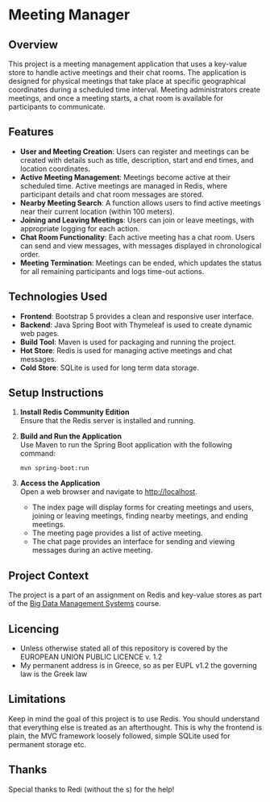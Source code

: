 # Meeting Manager

## Overview

This project is a meeting management application that uses a key-value store to 
handle active meetings and their chat rooms. The application is designed for physical 
meetings that take place at specific geographical coordinates during a scheduled time 
interval. Meeting administrators create meetings, and once a meeting starts, a chat 
room is available for participants to communicate.

## Features

- **User and Meeting Creation**: Users can register and meetings can be created with details such as title, description, start and end times, and location coordinates.
- **Active Meeting Management**: Meetings become active at their scheduled time. Active meetings are managed in Redis, where participant details and chat room messages are stored.
- **Nearby Meeting Search**: A function allows users to find active meetings near their current location (within 100 meters).
- **Joining and Leaving Meetings**: Users can join or leave meetings, with appropriate logging for each action.
- **Chat Room Functionality**: Each active meeting has a chat room. Users can send and view messages, with messages displayed in chronological order.
- **Meeting Termination**: Meetings can be ended, which updates the status for all remaining participants and logs time-out actions.

## Technologies Used

- **Frontend**: Bootstrap 5 provides a clean and responsive user interface.
- **Backend**: Java Spring Boot with Thymeleaf is used to create dynamic web pages.
- **Build Tool**: Maven is used for packaging and running the project.
- **Hot Store**: Redis is used for managing active meetings and chat messages.
- **Cold Store**: SQLite is used for long term data storage.

## Setup Instructions

1. **Install Redis Community Edition**  
   Ensure that the Redis server is installed and running.

2. **Build and Run the Application**  
   Use Maven to run the Spring Boot application with the following command:
   ```
   mvn spring-boot:run
   ```

3. **Access the Application**  
   Open a web browser and navigate to [http://localhost](http://localhost).
    - The index page will display forms for creating meetings and users, joining or leaving meetings, finding nearby meetings, and ending meetings.
    - The meeting page provides a list of active meeting.
    - The chat page provides an interface for sending and viewing messages during an active meeting.

## Project Context

The project is a part of an assignment on Redis and key-value stores as part 
of the [Big Data Management Systems](https://www.dept.aueb.gr/en/dmst/content/big-data-management-systems) course.

## Licencing

- Unless otherwise stated all of this repository is covered by the EUROPEAN UNION PUBLIC LICENCE v. 1.2
- My permanent address is in Greece, so as per EUPL v1.2 the governing law is the Greek law

## Limitations
Keep in mind the goal of this project is to use Redis. You should understand that everything else is treated as an
afterthought. This is why the frontend is plain, the MVC framework loosely followed, 
simple SQLite used for permanent storage etc.

## Thanks
Special thanks to Redi (without the s) for the help!
